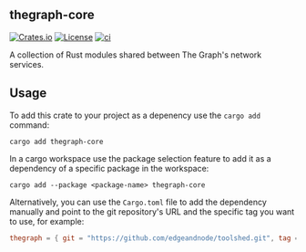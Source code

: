 thegraph-core
-------------

[![Crates.io](https://img.shields.io/crates/v/thegraph-core)](https://crates.io/crates/thegraph-core)
[![License](https://img.shields.io/badge/License-MIT-blue.svg)](../LICENSE)
[![ci](https://github.com/edgeandnode/toolshed/actions/workflows/ci.yml/badge.svg)](https://github.com/edgeandnode/toolshed/actions/workflows/ci.yml)

A collection of Rust modules shared between The Graph's network services.

## Usage

To add this crate to your project as a depenency use the `cargo add` command:

```shell
cargo add thegraph-core
```

In a cargo workspace use the package selection feature to add it as a dependency
of a specific package in the workspace:

```shell
cargo add --package <package-name> thegraph-core 
```

Alternatively, you can use the `Cargo.toml` file to add the dependency manually
and point to the git repository's URL and the specific tag you want to use,
for example:

```toml
thegraph = { git = "https://github.com/edgeandnode/toolshed.git", tag = "thegraph-core-vX.Y.Z" }
```
